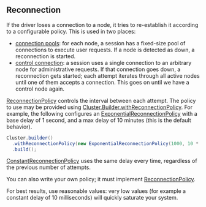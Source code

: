 ## Reconnection

If the driver loses a connection to a node, it tries to re-establish it according to a configurable
policy. This is used in two places:

* [connection pools](../pooling/): for each node, a session has a fixed-size pool of connections to
  execute user requests. If a node is detected as down, a reconnection is started.
* [control connection](../control_connection/): a session uses a single connection to an arbitrary
  node for administrative requests. If that connection goes down, a reconnection gets started; each
  attempt iterates through all active nodes until one of them accepts a connection. This goes on
  until we have a control node again.

[ReconnectionPolicy] controls the interval between each attempt. The policy to use may be
provided using [Cluster.Builder.withReconnectionPolicy].  For example, the following configures
an [ExponentialReconnectionPolicy] with a base delay of 1 second, and a max delay of 10 minutes
(this is the default behavior).

```java
Cluster.builder()
  .withReconnectionPolicy(new ExponentialReconnectionPolicy(1000, 10 * 60 * 1000))
  .build();
```

[ConstantReconnectionPolicy] uses the same delay every time, regardless of the
previous number of attempts.

You can also write your own policy; it must implement [ReconnectionPolicy].

For best results, use reasonable values: very low values (for example a constant delay of 10
milliseconds) will quickly saturate your system.

[ReconnectionPolicy]: https://docs.datastax.com/en/drivers/java/3.8/com/datastax/driver/core/policies/ReconnectionPolicy.html
[Cluster.Builder.withReconnectionPolicy]: https://docs.datastax.com/en/drivers/java/3.8/com/datastax/driver/core/Cluster.Builder.html#withReconnectionPolicy-com.datastax.driver.core.policies.ReconnectionPolicy-
[ExponentialReconnectionPolicy]: https://docs.datastax.com/en/drivers/java/3.8/com/datastax/driver/core/policies/ExponentialReconnectionPolicy.html
[ConstantReconnectionPolicy]:    https://docs.datastax.com/en/drivers/java/3.8/com/datastax/driver/core/policies/ConstantReconnectionPolicy.html
